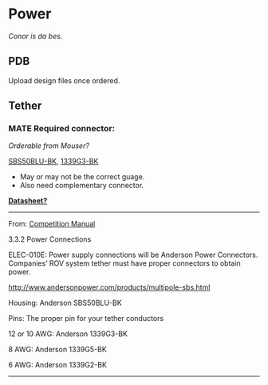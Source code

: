 # Power

*Conor is da bes.*

## PDB

Upload design files once ordered.

## Tether

### MATE Required connector:

*Orderable from Mouser?*

[SBS50BLU-BK](http://www.mouser.com/Search/Refine.aspx?Keyword=SBS50BLU-BK), [1339G3-BK](http://www.mouser.com/ProductDetail/Anderson-Power-Products/1339G3-BK/?qs=%2fha2pyFaduhEqwGxM%252bpLcfHh%252bTZjTFTR%252bZDU%252b5LUeCI%3d)
* May or may not be the correct guage.
* Also need complementary connector.
 
**[Datasheet?](http://www.mouser.com/ds/2/22/andersonpowerproducts_DS-SBS(4)-355281.pdf)**

---

From: [Competition Manual](http://www.marinetech.org/files/marine/files/ROV%20Competition/2015%20files/EXPLORER_MANUAL_FINAL_v6b_cover.pdf)

3.3.2 Power Connections

ELEC-010E: Power supply connections will be Anderson Power Connectors. Companies’ ROV system tether
must have proper connectors to obtain power.

http://www.andersonpower.com/products/multipole-sbs.html

Housing: Anderson SBS50BLU-BK

Pins: The proper pin for your tether conductors

12 or 10 AWG: Anderson 1339G3-BK

8 AWG: Anderson 1339G5-BK

6 AWG: Anderson 1339G2-BK 

---


